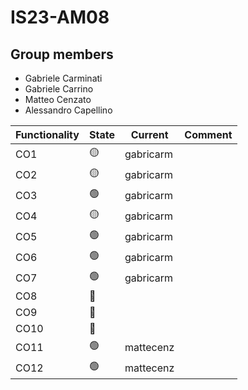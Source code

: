 # IS23-AM08

## Group members
* Gabriele Carminati
* Gabriele Carrino
* Matteo Cenzato
* Alessandro Capellino

| Functionality | State           | Current    | Comment |
|---------------|-----------------|------------| ---- |
| CO1           | :yellow_circle: | gabricarm  | |
| CO2           | :yellow_circle: | gabricarm  | |
| CO3           | :green_circle:  | gabricarm  | |
| CO4           | :yellow_circle: | gabricarm  | |
| CO5           | :green_circle:  | gabricarm  | |
| CO6           | :green_circle:  | gabricarm  | |
| CO7           | :green_circle:  | gabricarm  | |
| CO8           | :red_circle:    |            | |
| CO9           | :red_circle:    |            | |
| CO10          | :red_circle:    |            | |
| CO11          | :green_circle:  | mattecenz  | |
| CO12          | :green_circle:  | mattecenz  | |
